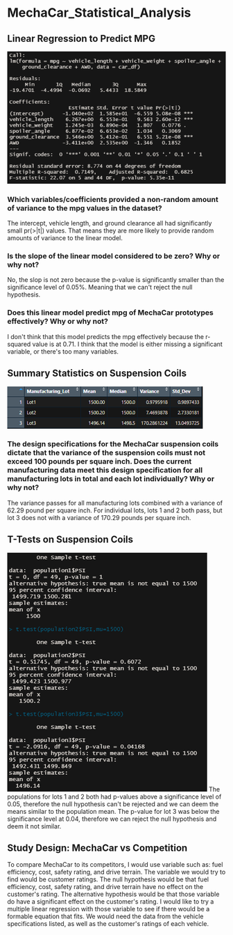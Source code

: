 # MechaCar_Statistical_Analysis

## Linear Regression to Predict MPG
![Checkout Times](Images/regression_summary.png)
### Which variables/coefficients provided a non-random amount of variance to the mpg values in the dataset?
The intercept, vehicle length, and ground clearance all had significantly small pr(>|t|) values. That means they are more likely to provide random amounts of variance to the linear model. 
### Is the slope of the linear model considered to be zero? Why or why not?
No, the slop is not zero because the p-value is significantly smaller than the significance level of 0.05%. Meaning that we can't reject the null hypothesis.
### Does this linear model predict mpg of MechaCar prototypes effectively? Why or why not?
I don't think that this model predicts the mpg effectively because the r-squared value is at 0.71. I think that the model is either missing a significant variable, or there's too many variables.

## Summary Statistics on Suspension Coils
![Checkout Times](Images/lot_summary.png)
### The design specifications for the MechaCar suspension coils dictate that the variance of the suspension coils must not exceed 100 pounds per square inch. Does the current manufacturing data meet this design specification for all manufacturing lots in total and each lot individually? Why or why not?
The variance passes for all manufacturing lots combined with a variance of 62.29 pound per square inch. For individual lots, lots 1 and 2 both pass, but lot 3 does not with a variance of 170.29 pounds per square inch.

## T-Tests on Suspension Coils
![Checkout Times](Images/lot_ttest.png)
The populations for lots 1 and 2 both had p-values above a significance level of 0.05, therefore the null hypothesis can't be rejected and we can deem the means similar to the population mean. The p-value for lot 3 was below the significance level at 0.04, therefore we can reject the null hypothesis and deem it not similar.
## Study Design: MechaCar vs Competition
To compare MechaCar to its competitors, I would use variable such as: fuel efficiency, cost, safety rating, and drive terrain. The variable we would try to find would be customer ratings. The null hypothesis would be that fuel efficiency, cost, safety rating, and drive terrain have no effect on the customer's rating. The alternative hypothesis would be that those variable do have a significant effect on the customer's rating. I would like to try a multiple linear regression with those variable to see if there would be a formable equation that fits. We would need the data from the vehicle specifications listed, as well as the customer's ratings of each vehicle.

